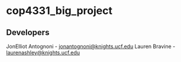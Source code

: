 # cop4331_big_project


## Developers
JonElliot Antognoni - jonantognoni@knights.ucf.edu
Lauren Bravine - laurenashley@knights.ucf.edu
